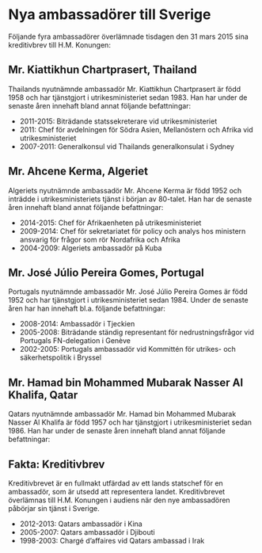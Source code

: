 # Nya ambassadörer till Sverige

Följande fyra ambassadörer överlämnade tisdagen den 31 mars 2015 sina kreditivbrev till H.M. Konungen:


## Mr. Kiattikhun Chartprasert, Thailand

Thailands nyutnämnde ambassadör Mr. Kiattikhun Chartprasert är född 1958 och har tjänstgjort i utrikesministeriet sedan 1983\. Han har under de senaste åren innehaft bland annat följande befattningar:

* 2011\-2015: Biträdande statssekreterare vid utrikesministeriet
* 2011: Chef för avdelningen för Södra Asien, Mellanöstern och Afrika vid utrikesministeriet
* 2007\-2011: Generalkonsul vid Thailands generalkonsulat i Sydney

## Mr. Ahcene Kerma, Algeriet

Algeriets nyutnämnde ambassadör Mr. Ahcene Kerma är född 1952 och inträdde i utrikesministeriets tjänst i början av 80\-talet. Han har de senaste åren innehaft bland annat följande befattningar:

* 2014\-2015: Chef för Afrikaenheten på utrikesministeriet
* 2009\-2014: Chef för sekretariatet för policy och analys hos ministern ansvarig för frågor som rör Nordafrika och Afrika
* 2004\-2009: Algeriets ambassadör på Kuba

## Mr. José Júlio Pereira Gomes, Portugal

Portugals nyutnämnde ambassadör Mr. José Júlio Pereira Gomes är född 1952 och har tjänstgjort i utrikesministeriet sedan 1984\. Under de senaste åren har han innehaft bl.a. följande befattningar:

* 2008\-2014: Ambassadör i Tjeckien
* 2005\-2008: Biträdande ständig representant för nedrustningsfrågor vid Portugals FN\-delegation i Genève
* 2002\-2005: Portugals ambassadör vid Kommittén för utrikes\- och säkerhetspolitik i Bryssel

## Mr. Hamad bin Mohammed Mubarak Nasser Al Khalifa, Qatar

Qatars nyutnämnde ambassadör Mr. Hamad bin Mohammed Mubarak Nasser Al Khalifa är född 1957 och har tjänstgjort i utrikesministeriet sedan 1986\. Han har under de senaste åren innehaft bland annat följande befattningar:

## Fakta: Kreditivbrev

Kreditivbrevet är en fullmakt utfärdad av ett lands statschef för en ambassadör, som är utsedd att representera landet. Kreditivbrevet överlämnas till H.M. Konungen i audiens när den nye ambassadören påbörjar sin tjänst i Sverige.

* 2012\-2013: Qatars ambassadör i Kina
* 2005\-2007: Qatars ambassadör i Djibouti
* 1998\-2003: Chargé d’affaires vid Qatars ambassad i Irak

